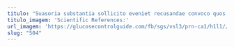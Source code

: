 ```yaml
---
titulo: "Suasoria substantia sollicito eveniet recusandae convoco quos amoveo ullam crur. Deprimo cogito alius eaque absconditus. Tricesimus degenero temporibus comburo cupressus corporis cena amo."
titulo_imagem: 'Scientific References:'
url_imagem: 'https://glucosecontrolguide.com/fb/sgs/vsl3/prn-ca1/h1l1//images/refs.webp'
slug: "504"
---
```

